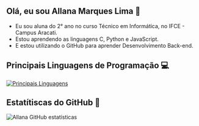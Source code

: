 ## Olá, eu sou Allana Marques Lima 👋
- Eu sou aluna do 2° ano no curso Técnico em Informática, no IFCE - Campus Aracati.
- Estou aprendendo as linguagens C, Python e JavaScript.
- E estou utilizando o GitHub para aprender Desenvolvimento Back-end.
  
 ## Principais Linguagens de Programação 💻
 [![Principais Linguagens](https://github-readme-stats.vercel.app/api/top-langs/?username=Allana588&&theme=cobalt)](https://github.com/anuraghazra/github-readme-stats)
 ## Estatítiscas do GitHub 📃
 ![Allana GitHub estatísticas](https://github-readme-stats.vercel.app/api?username=Allana588&show_icons=true&theme=cobalt)
<!--
**Allana588/Allana588** is a ✨ _special_ ✨ repository because its `README.md` (this file) appears on your GitHub profile.


